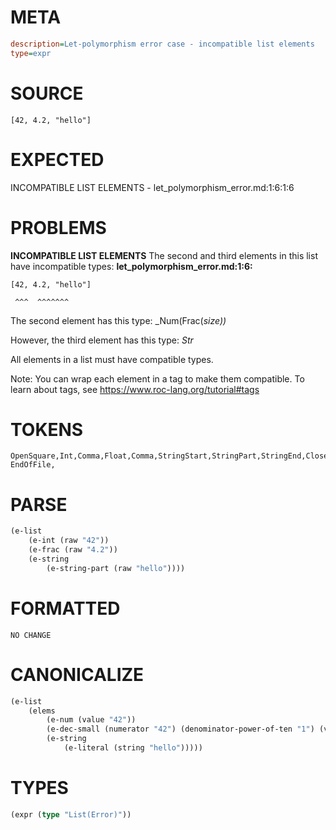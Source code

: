 # META
~~~ini
description=Let-polymorphism error case - incompatible list elements
type=expr
~~~
# SOURCE
~~~roc
[42, 4.2, "hello"]
~~~
# EXPECTED
INCOMPATIBLE LIST ELEMENTS - let_polymorphism_error.md:1:6:1:6
# PROBLEMS
**INCOMPATIBLE LIST ELEMENTS**
The second and third elements in this list have incompatible types:
**let_polymorphism_error.md:1:6:**
```roc
[42, 4.2, "hello"]
```
     ^^^  ^^^^^^^

The second element has this type:
    _Num(Frac(_size))_

However, the third element has this type:
    _Str_

All elements in a list must have compatible types.

Note: You can wrap each element in a tag to make them compatible.
To learn about tags, see <https://www.roc-lang.org/tutorial#tags>

# TOKENS
~~~zig
OpenSquare,Int,Comma,Float,Comma,StringStart,StringPart,StringEnd,CloseSquare,
EndOfFile,
~~~
# PARSE
~~~clojure
(e-list
	(e-int (raw "42"))
	(e-frac (raw "4.2"))
	(e-string
		(e-string-part (raw "hello"))))
~~~
# FORMATTED
~~~roc
NO CHANGE
~~~
# CANONICALIZE
~~~clojure
(e-list
	(elems
		(e-num (value "42"))
		(e-dec-small (numerator "42") (denominator-power-of-ten "1") (value "4.2"))
		(e-string
			(e-literal (string "hello")))))
~~~
# TYPES
~~~clojure
(expr (type "List(Error)"))
~~~
